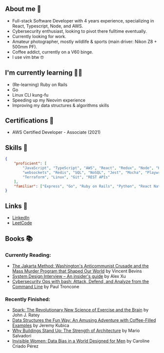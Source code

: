 ## About me 👋
- Full-stack Software Developer with 4 years experience, specializing in React, Typescript, Node, and AWS.
- Cybersecurity enthusiast, looking to pivot there fulltime eventually.
- Currently looking for work.
- Amateur photographer, mostly wildlife & sports (main driver: Nikon Z8 + 500mm PF).
- Coffee addict, currently on a V60 binge.
- I use vim btw 🤓

## I'm currently learning 🧑‍🎓
- (Re-learning) Ruby on Rails
- Go
- Linux CLI kung-fu
- Speeding up my Neovim experience
- Improving my data structures & algorithms skills

## Certifications 📜
- AWS Certified Developer - Associate (2021)

## Skills 🤺
```JSON
{
    "proficient": [
        "JavaScript", "TypeScript", "AWS", "React", "Redux", "Node", "Hapi",
        "websockets", "Redis", "SQL", "NoSQL", "Jest", "Mocha", "Playwright", "Docker",
        "Terraform", "Linux", "Git", "REST APIs"
    ],
    "familiar": ["Express", "Go", "Ruby on Rails", "Python", "React Native", "GraphQL"]
}
```

## Links 🔗
- [LinkedIn](https://www.linkedin.com/in/ziggyshea/)
- [LeetCode](https://leetcode.com/zigzter/)

## Books 📚
### Currently Reading:
<!-- GOODREADS-LIST:START -->
- [The Jakarta Method: Washington's Anticommunist Crusade and the Mass Murder Program that Shaped Our World](https://www.goodreads.com/review/show/6123456739?utm_medium=api&utm_source=rss) by Vincent Bevins
- [System Design Interview – An insider's guide](https://www.goodreads.com/review/show/6050825811?utm_medium=api&utm_source=rss) by Alex Xu
- [Cybersecurity Ops with bash: Attack, Defend, and Analyze from the Command Line](https://www.goodreads.com/review/show/6042086529?utm_medium=api&utm_source=rss) by Paul Troncone
<!-- GOODREADS-LIST:END -->
### Recently Finished:
<!-- GOODREADS-FINISHED:START -->
- [Spark: The Revolutionary New Science of Exercise and the Brain](https://www.goodreads.com/review/show/5675454309?utm_medium=api&utm_source=rss) by John J. Ratey
- [Data Structures the Fun Way: An Amusing Adventure with Coffee-Filled Examples](https://www.goodreads.com/review/show/6001335263?utm_medium=api&utm_source=rss) by Jeremy Kubica
- [Why Buildings Stand Up: The Strength of Architecture](https://www.goodreads.com/review/show/5586843604?utm_medium=api&utm_source=rss) by Mario Salvadori
- [Invisible Women: Data Bias in a World Designed for Men](https://www.goodreads.com/review/show/5746013158?utm_medium=api&utm_source=rss) by Caroline Criado Pérez
<!-- GOODREADS-FINISHED:END -->
